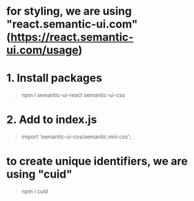 # for styling, we are using "react.semantic-ui.com" (https://react.semantic-ui.com/usage)

# 1. Install packages
> npm i semantic-ui-react semantic-ui-css

# 2. Add to index.js

> import 'semantic-ui-css/semantic.min.css';

# to create unique identifiers, we are using "cuid"

> npm i cuid
